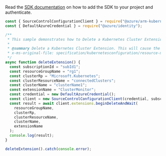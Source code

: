 Read the [SDK documentation](https://github.com/Azure/azure-sdk-for-js/blob/%40azure%2Farm-kubernetesconfiguration_5.0.0/sdk/kubernetesconfiguration/arm-kubernetesconfiguration/README.md) on how to add the SDK to your project and authenticate.

```javascript
const { SourceControlConfigurationClient } = require("@azure/arm-kubernetesconfiguration");
const { DefaultAzureCredential } = require("@azure/identity");

/**
 * This sample demonstrates how to Delete a Kubernetes Cluster Extension. This will cause the Agent to Uninstall the extension from the cluster.
 *
 * @summary Delete a Kubernetes Cluster Extension. This will cause the Agent to Uninstall the extension from the cluster.
 * x-ms-original-file: specification/kubernetesconfiguration/resource-manager/Microsoft.KubernetesConfiguration/stable/2022-03-01/examples/DeleteExtension.json
 */
async function deleteExtension() {
  const subscriptionId = "subId1";
  const resourceGroupName = "rg1";
  const clusterRp = "Microsoft.Kubernetes";
  const clusterResourceName = "connectedClusters";
  const clusterName = "clusterName1";
  const extensionName = "ClusterMonitor";
  const credential = new DefaultAzureCredential();
  const client = new SourceControlConfigurationClient(credential, subscriptionId);
  const result = await client.extensions.beginDeleteAndWait(
    resourceGroupName,
    clusterRp,
    clusterResourceName,
    clusterName,
    extensionName
  );
  console.log(result);
}

deleteExtension().catch(console.error);
```
